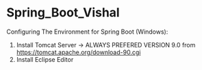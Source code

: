 # Spring_Boot_Vishal

Configuring The Environment for Spring Boot (Windows):

1) Install Tomcat Server -> ALWAYS PREFERED VERSION 9.0 from https://tomcat.apache.org/download-90.cgi
2)  Install Eclipse Editor
